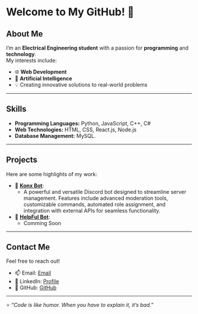 # Welcome to My GitHub! 👋  

## About Me  
I’m an **Electrical Engineering student** with a passion for **programming** and **technology**.  
My interests include:  
- 🌐 **Web Development**  
- 🤖 **Artificial Intelligence**  
- 💡 Creating innovative solutions to real-world problems  

---

## Skills  
- **Programming Languages:** Python, JavaScript, C++, C#
- **Web Technologies:** HTML, CSS, React.js, Node.js  
- **Database Management:** MySQL.

---

## Projects  
Here are some highlights of my work:  
- 🔗 [**Konx Bot**](#):
  - A powerful and versatile Discord bot designed to streamline server management.
    Features include advanced moderation tools, customizable commands, automated role assignment, and integration with external APIs for seamless functionality. 
- 🔗 [**HelpFul Bot**](#):
  - Comming Soon

---

## Contact Me  
Feel free to reach out!  
- 📫 Email: [Email](https://github.com/iMrHost)  
- 💼 LinkedIn: [Profile](https://github.com/iMrHost)  
- 🌟 GitHub: [GitHub](https://github.com/iMrHost)  

---

⭐️ *“Code is like humor. When you have to explain it, it’s bad.”*  
